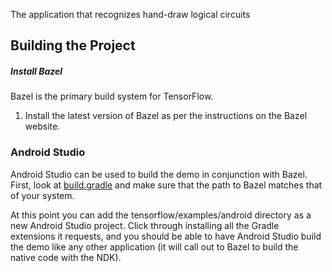The application that recognizes hand-draw logical circuits

## Building the Project 

##### Install Bazel

Bazel is the primary build system for TensorFlow.

1. Install the latest version of Bazel as per the instructions on the Bazel website.

### Android Studio

Android Studio can be used to build the demo in conjunction with Bazel. First,
look at [build.gradle](build.gradle) and make sure that the path to Bazel
matches that of your system.

At this point you can add the tensorflow/examples/android directory as a new
Android Studio project. Click through installing all the Gradle extensions it
requests, and you should be able to have Android Studio build the demo like any
other application (it will call out to Bazel to build the native code with the
NDK).
